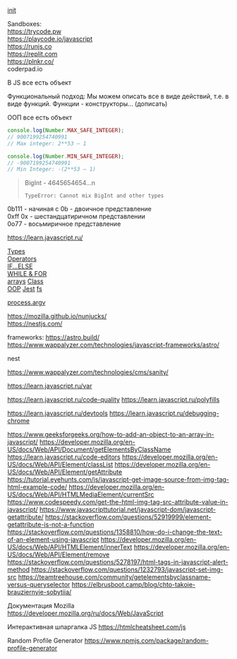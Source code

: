 [init](/dev/js/init.md)



Sandboxes:  
<https://trycode.pw>  
<https://playcode.io/javascript>  
<https://runjs.co>  
<https://replit.com>  
https://plnkr.co/  
coderpad.io

В JS все есть объект

Функциональный подход:
Мы можем описать все в виде действий, т.е. в виде функций.
Функции - конструкторы... (дописать)

ООП
все есть объект





```js
console.log(Number.MAX_SAFE_INTEGER);
// 9007199254740991
// Max integer: 2**53 – 1
```

```js
console.log(Number.MIN_SAFE_INTEGER);
// -9007199254740991
// Min Integer: -(2**53 – 1)
```

> BigInt - 4645654654...n
> 
> `TypeError: Cannot mix BigInt and other types`



0b111 - начиная с 0b - двоичное представление  
0xff 0x - шестандцатиричном представлении  
0o77 - восьмиричное представление  


https://learn.javascript.ru/

[Types](/dev/js/types.md)  
[Operators](/dev/js/operators.md)  
[IF...ELSE](/dev/js/if_else.md)  
[WHILE & FOR](/dev/js/while_for.md)  
[arrays](/dev/js/arrays.md)
[Class](/dev/js/class.md)  
[OOP](/dev/js/oop.md) 
[Jest](/dev/js/jest.md) 
[fs](/dev/js/fs.md) 

[process.argv](/dev/js/process.argv.md)

https://mozilla.github.io/nunjucks/  
https://nestjs.com/  





frameworks:
https://astro.build/
https://www.wappalyzer.com/technologies/javascript-frameworks/astro/

nest

https://www.wappalyzer.com/technologies/cms/sanity/



<https://learn.javascript.ru/var>



<https://learn.javascript.ru/code-quality>
<https://learn.javascript.ru/polyfills>


<https://learn.javascript.ru/devtools>
<https://learn.javascript.ru/debugging-chrome>

https://www.geeksforgeeks.org/how-to-add-an-object-to-an-array-in-javascript/
https://developer.mozilla.org/en-US/docs/Web/API/Document/getElementsByClassName
https://learn.javascript.ru/code-editors
https://developer.mozilla.org/en-US/docs/Web/API/Element/classList
https://developer.mozilla.org/en-US/docs/Web/API/Element/getAttribute
https://tutorial.eyehunts.com/js/javascript-get-image-source-from-img-tag-html-example-code/
https://developer.mozilla.org/en-US/docs/Web/API/HTMLMediaElement/currentSrc
https://www.codespeedy.com/get-the-html-img-tag-src-attribute-value-in-javascript/
https://www.javascripttutorial.net/javascript-dom/javascript-getattribute/
https://stackoverflow.com/questions/52919999/element-getattribute-is-not-a-function
https://stackoverflow.com/questions/1358810/how-do-i-change-the-text-of-an-element-using-javascript
https://developer.mozilla.org/en-US/docs/Web/API/HTMLElement/innerText
https://developer.mozilla.org/en-US/docs/Web/API/Element/remove
https://stackoverflow.com/questions/5278197/html-tags-in-javascript-alert-method
https://stackoverflow.com/questions/1232793/javascript-set-img-src
https://teamtreehouse.com/community/getelementsbyclassname-versus-queryselector
https://elbrusboot.camp/blog/chto-takoie-brauziernyie-sobytiia/



Документация Mozilla
https://developer.mozilla.org/ru/docs/Web/JavaScript


Интерактивная шпаргалка JS
https://htmlcheatsheet.com/js

Random Profile Generator
https://www.npmjs.com/package/random-profile-generator